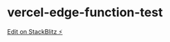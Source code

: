 # vercel-edge-function-test

[Edit on StackBlitz ⚡️](https://stackblitz.com/edit/vitejs-vite-sa6ptg)